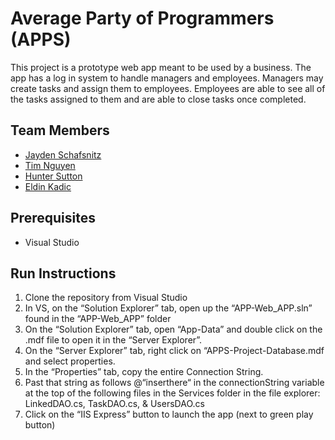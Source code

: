 # Average Party of Programmers (APPS)

This project is a prototype web app meant to be used by a business. The app has a log in system to handle managers and employees. Managers may create tasks and assign them to employees. Employees are able to see all of the tasks assigned to them and are able to close tasks once completed.

## Team Members 

* [Jayden Schafsnitz](https://github.com/Schafsnj/CIS350-HW2-Schafsnitz.git) 
* [Tim Nguyen](https://github.com/nguytim4098/CIS350-HW2-Nguyen.git) 
* [Hunter Sutton](https://github.com/Hunter-36/CIS350-HW2-Sutton)
* [Eldin Kadic](https://github.com/EldinKadic/CIS350-HW2-Kadic) 

## Prerequisites

* Visual Studio 

## Run Instructions

1. Clone the repository from Visual Studio
2. In VS, on the “Solution Explorer” tab, open up the “APP-Web_APP.sln” found in the “APP-Web_APP” folder
3. On the “Solution Explorer” tab, open “App-Data” and double click on the .mdf file to open it in the “Server Explorer”.
4. On the “Server Explorer” tab, right click on “APPS-Project-Database.mdf and select properties. 
5. In the “Properties” tab, copy the entire Connection String. 
6. Past that string as follows @“inserthere“ in the connectionString variable at the top of the following files in the Services folder in the file explorer: LinkedDAO.cs, TaskDAO.cs, & UsersDAO.cs
7. Click on the “IIS Express” button to launch the app (next to green play button)

